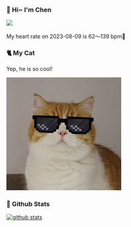 ### 👋 Hi~ I'm Chen 

![](https://komarev.com/ghpvc/?username=z1cheng&style=flat)

My heart rate on 2023-08-09 is 62～139 bpm💖

### 🐈 My Cat
Yep, he is so cool!

<img src="/images/mycat.jpg" width="300px" />

### 🧐 Github Stats
[![github stats](https://github-readme-stats.vercel.app/api?username=z1cheng&show_icons=true&theme=default)](https://github.com/anuraghazra/github-readme-stats)

